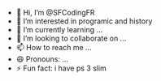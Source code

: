 - 👋 Hi, I’m @SFCodingFR
- 👀 I’m interested in programic and history
- 🌱 I’m currently learning ...
- 💞️ I’m looking to collaborate on ...
- 📫 How to reach me ...
- 😄 Pronouns: ...
- ⚡ Fun fact: i have ps 3 slim

<!---
SFCodingFR/SFCodingFR is a ✨ special ✨ repository because its `README.md` (this file) appears on your GitHub profile.
You can click the Preview link to take a look at your changes.
--->

